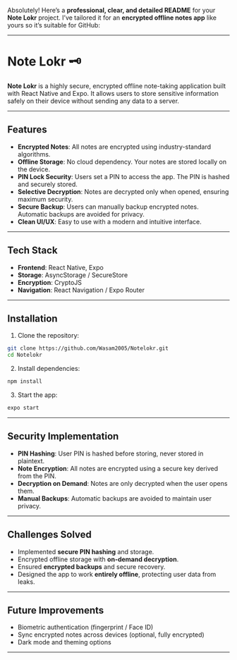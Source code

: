 Absolutely! Here’s a **professional, clear, and detailed README** for your **Note Lokr** project. I’ve tailored it for an **encrypted offline notes app** like yours so it’s suitable for GitHub:

---

# Note Lokr 🗝️

**Note Lokr** is a highly secure, encrypted offline note-taking application built with React Native and Expo. It allows users to store sensitive information safely on their device without sending any data to a server.

---

## **Features**

* **Encrypted Notes**: All notes are encrypted using industry-standard algorithms.
* **Offline Storage**: No cloud dependency. Your notes are stored locally on the device.
* **PIN Lock Security**: Users set a PIN to access the app. The PIN is hashed and securely stored.
* **Selective Decryption**: Notes are decrypted only when opened, ensuring maximum security.
* **Secure Backup**: Users can manually backup encrypted notes. Automatic backups are avoided for privacy.
* **Clean UI/UX**: Easy to use with a modern and intuitive interface.

---


## **Tech Stack**

* **Frontend**: React Native, Expo
* **Storage**: AsyncStorage / SecureStore
* **Encryption**: CryptoJS
* **Navigation**: React Navigation / Expo Router

---

## **Installation**

1. Clone the repository:

```bash
git clone https://github.com/Wasam2005/Notelokr.git
cd Notelokr
```

2. Install dependencies:

```bash
npm install
```

3. Start the app:

```bash
expo start
```

---

## **Security Implementation**

* **PIN Hashing**: User PIN is hashed before storing, never stored in plaintext.
* **Note Encryption**: All notes are encrypted using a secure key derived from the PIN.
* **Decryption on Demand**: Notes are only decrypted when the user opens them.
* **Manual Backups**: Automatic backups are avoided to maintain user privacy.

---

## **Challenges Solved**

* Implemented **secure PIN hashing** and storage.
* Encrypted offline storage with **on-demand decryption**.
* Ensured **encrypted backups** and secure recovery.
* Designed the app to work **entirely offline**, protecting user data from leaks.

---

## **Future Improvements**

* Biometric authentication (fingerprint / Face ID)
* Sync encrypted notes across devices (optional, fully encrypted)
* Dark mode and theming options

---


 
